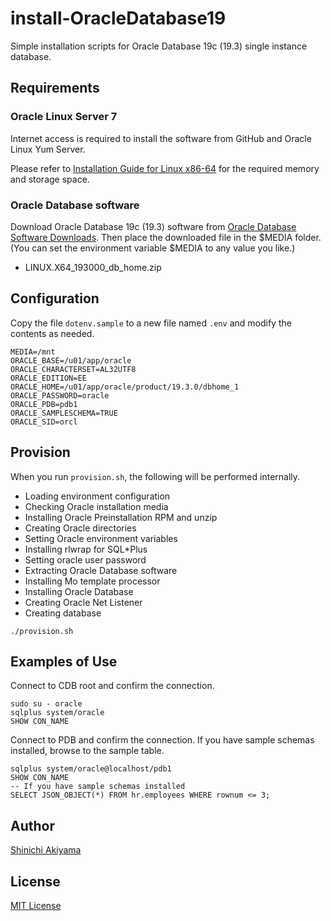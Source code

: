 install-OracleDatabase19
========================

Simple installation scripts for Oracle Database 19c (19.3) single instance database.

Requirements
------------

### Oracle Linux Server 7 ###

Internet access is required to install the software from GitHub and Oracle Linux Yum Server.

Please refer to [Installation Guide for Linux x86-64](https://docs.oracle.com/en/database/oracle/oracle-database/19/ladbi/oracle-database-installation-checklist.html) for the required memory and storage space.

### Oracle Database software ###

Download Oracle Database 19c (19.3) software from [Oracle Database Software Downloads](https://www.oracle.com/database/technologies/oracle-database-software-downloads.html). Then place the downloaded file in the $MEDIA folder. (You can set the environment variable $MEDIA to any value you like.)

* LINUX.X64_193000_db_home.zip

Configuration
-------------

Copy the file `dotenv.sample` to a new file named `.env` and modify the contents as needed.

```shell
MEDIA=/mnt
ORACLE_BASE=/u01/app/oracle
ORACLE_CHARACTERSET=AL32UTF8
ORACLE_EDITION=EE
ORACLE_HOME=/u01/app/oracle/product/19.3.0/dbhome_1
ORACLE_PASSWORD=oracle
ORACLE_PDB=pdb1
ORACLE_SAMPLESCHEMA=TRUE
ORACLE_SID=orcl
```

Provision
---------

When you run `provision.sh`, the following will be performed internally.

* Loading environment configuration
* Checking Oracle installation media
* Installing Oracle Preinstallation RPM and unzip
* Creating Oracle directories
* Setting Oracle environment variables
* Installing rlwrap for SQL*Plus
* Setting oracle user password
* Extracting Oracle Database software
* Installing Mo template processor
* Installing Oracle Database
* Creating Oracle Net Listener
* Creating database

```console
./provision.sh
```

Examples of Use
---------------

Connect to CDB root and confirm the connection.

```console
sudo su - oracle
sqlplus system/oracle
SHOW CON_NAME
```

Connect to PDB and confirm the connection. If you have sample schemas installed, browse to the sample table.

```console
sqlplus system/oracle@localhost/pdb1
SHOW CON_NAME
-- If you have sample schemas installed
SELECT JSON_OBJECT(*) FROM hr.employees WHERE rownum <= 3;
```

Author
------

[Shinichi Akiyama](https://github.com/shakiyam)

License
-------

[MIT License](https://opensource.org/licenses/MIT)
